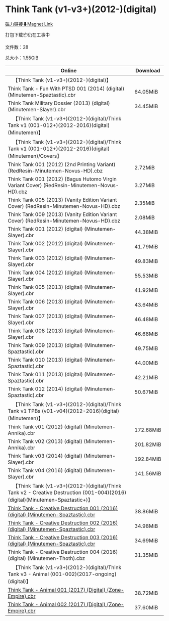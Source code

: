 # Think Tank (v1-v3+)(2012-)(digital)

[磁力链接⬇Magnet Link](magnet:?xt=urn:btih:fe92e02f810474a6d1d8a0d5c987c69ce60c2588&dn=Think%20Tank%20%28v1-v3%2B%29%282012-%29%28digital%29)

打包下载📦仍在工事中

文件数：28

总大小：1.55GiB

Online | Download
--- | ---
&emsp;【Think Tank (v1-v3+)(2012-)(digital)】 | 
Think Tank - Fun With PTSD 001 (2014) (digital) (Minutemen-Spaztastic).cbr | 64.05MiB
Think Tank Military Dossier (2013) (digital) (Minutemen-Slayer).cbr | 34.45MiB
&emsp;【Think Tank (v1-v3+)(2012-)(digital)/Think Tank v1 (001-012+)(2012-2016)(digital)(Minutemen)】 | 
&emsp;【Think Tank (v1-v3+)(2012-)(digital)/Think Tank v1 (001-012+)(2012-2016)(digital)(Minutemen)/Covers】 | 
Think Tank 001 (2012) (2nd Printing Variant) (RedResin-Minutemen-Novus-HD).cbz | 2.72MiB
Think Tank 001 (2012) (Bagus Hutomo Virgin Variant Cover) (RedResin-Minutemen-Novus-HD).cbz | 3.27MiB
Think Tank 005 (2013) (Vanity Edition Variant Cover) (RedResin-Minutemen-Novus-HD).cbz | 2.35MiB
Think Tank 009 (2013) (Vanity Edition Variant Cover) (RedResin-Minutemen-Novus-HD).cbz | 2.08MiB
Think Tank 001 (2012) (digital) (Minutemen-Slayer).cbr | 44.38MiB
Think Tank 002 (2012) (digital) (Minutemen-Slayer).cbr | 41.79MiB
Think Tank 003 (2012) (digital) (Minutemen-Slayer).cbr | 49.83MiB
Think Tank 004 (2012) (digital) (Minutemen-Slayer).cbr | 55.53MiB
Think Tank 005 (2013) (digital) (Minutemen-Slayer).cbr | 41.92MiB
Think Tank 006 (2013) (digital) (Minutemen-Slayer).cbr | 43.64MiB
Think Tank 007 (2013) (digital) (Minutemen-Slayer).cbr | 46.48MiB
Think Tank 008 (2013) (digital) (Minutemen-Slayer).cbr | 46.68MiB
Think Tank 009 (2013) (digital) (Minutemen-Spaztastic).cbr | 49.75MiB
Think Tank 010 (2013) (digital) (Minutemen-Spaztastic).cbr | 44.00MiB
Think Tank 011 (2013) (digital) (Minutemen-Spaztastic).cbr | 42.21MiB
Think Tank 012 (2014) (digital) (Minutemen-Spaztastic).cbr | 50.67MiB
&emsp;【Think Tank (v1-v3+)(2012-)(digital)/Think Tank v1 TPBs (v01-v04)(2012-2016)(digital)(Minutemen)】 | 
Think Tank v01 (2012) (digital) (Minutemen-Annika).cbr | 172.68MiB
Think Tank v02 (2013) (digital) (Minutemen-Annika).cbr | 201.82MiB
Think Tank v03 (2014) (digital) (Minutemen-Slayer).cbr | 192.84MiB
Think Tank v04 (2016) (digital) (Minutemen-Slayer).cbr | 141.56MiB
&emsp;【Think Tank (v1-v3+)(2012-)(digital)/Think Tank v2 - Creative Destruction (001-004)(2016)(digital)(Minutemen-Spaztastic+)】 | 
[Think Tank - Creative Destruction 001 (2016) (digital) (Minutemen-Spaztastic).cbr](https://github.com/alicewish/markdown/blob/master/comic/Think-Tank-Creative-Destruction-001-2016-digital-Minutemen-Spaztastic-cbr.md) | 38.86MiB
[Think Tank - Creative Destruction 002 (2016) (digital) (Minutemen-Spaztastic).cbr](https://github.com/alicewish/markdown/blob/master/comic/Think-Tank-Creative-Destruction-002-2016-digital-Minutemen-Spaztastic-cbr.md) | 34.98MiB
[Think Tank - Creative Destruction 003 (2016) (digital) (Minutemen-Spaztastic).cbr](https://github.com/alicewish/markdown/blob/master/comic/Think-Tank-Creative-Destruction-003-2016-digital-Minutemen-Spaztastic-cbr.md) | 34.69MiB
Think Tank - Creative Destruction 004 (2016) (digital) (Minutemen-Thoth).cbz | 31.35MiB
&emsp;【Think Tank (v1-v3+)(2012-)(digital)/Think Tank v3 - Animal (001-002)(2017-ongoing)(digital)】 | 
[Think Tank - Animal 001 (2017) (Digital) (Zone-Empire).cbr](https://github.com/alicewish/markdown/blob/master/comic/Think-Tank-Animal-001-2017-Digital-Zone-Empire-cbr.md) | 38.72MiB
[Think Tank - Animal 002 (2017) (Digital) (Zone-Empire).cbr](https://github.com/alicewish/markdown/blob/master/comic/Think-Tank-Animal-002-2017-Digital-Zone-Empire-cbr.md) | 37.60MiB